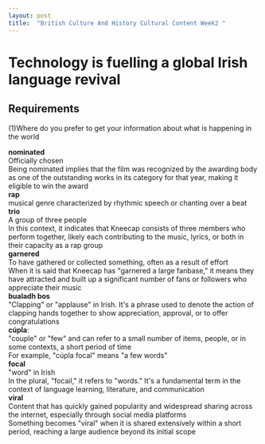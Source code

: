 ```yaml
---
layout: post
title:  "British Culture And History Cultural Content Week2 "
---
```


# Technology is fuelling a global Irish language revival
## Requirements
(1)Where do you prefer to get your information about what is happening in the world <br/> 

**nominated** <br/>
Officially chosen <br/>
Being nominated implies that the film was recognized by the awarding body as one of the outstanding works in its category for that year, making it eligible to win the award <br/>
**rap** <br/>
musical genre characterized by rhythmic speech or chanting over a beat <br/>
**trio** <br/>
A group of three people <br/>
In this context, it indicates that Kneecap consists of three members who perform together, likely each contributing to the music, lyrics, or both in their capacity as a rap group <br/>
**garnered** <br/>
To have gathered or collected something, often as a result of effort <br/>
When it is said that Kneecap has "garnered a large fanbase," it means they have attracted and built up a significant number of fans or followers who appreciate their music <br/>
**bualadh bos** <br/>
"Clapping" or "applause" in Irish. It's a phrase used to denote the action of clapping hands together to show appreciation, approval, or to offer congratulations <br/>
**cúpla**:  <br/>
"couple" or "few" and can refer to a small number of items, people, or in some contexts, a short period of time <br/>
For example, "cúpla focal" means "a few words" <br/>
**focal** <br/>
"word" in Irish <br/>
In the plural, "focail," it refers to "words." It's a fundamental term in the context of language learning, literature, and communication <br/>
**viral** <br/>
Content that has quickly gained popularity and widespread sharing across the internet, especially through social media platforms <br/>
Something becomes "viral" when it is shared extensively within a short period, reaching a large audience beyond its initial scope <br/> 
